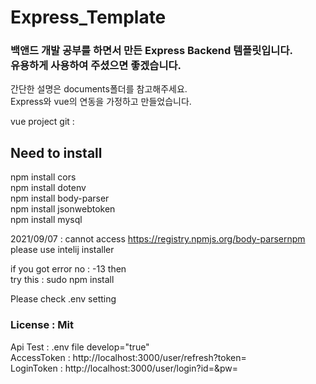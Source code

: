 # Express_Template

<h3>백앤드 개발 공부를 하면서 만든 Express Backend 템플릿입니다.<br>
유용하게 사용하여 주셨으면 좋겠습니다.</h3>
간단한 설명은 documents폴더를 참고해주세요.<br>
Express와 vue의 연동을 가정하고 만들었습니다.<br>

vue project git :
<h2>Need to install</h2>
npm install cors<br>
npm install dotenv<br>
npm install body-parser<br>
npm install jsonwebtoken<br>
npm install mysql<br>

2021/09/07 : cannot access https://registry.npmjs.org/body-parsernpm please use intelij installer<br>

if you got error no : -13 then<br>
try this : sudo npm install

Please check .env setting

<h3>License : Mit</h3>

Api Test : .env file develop="true"
<br>AccessToken : http://localhost:3000/user/refresh?token= <br>
LoginToken : http://localhost:3000/user/login?id=&pw=
